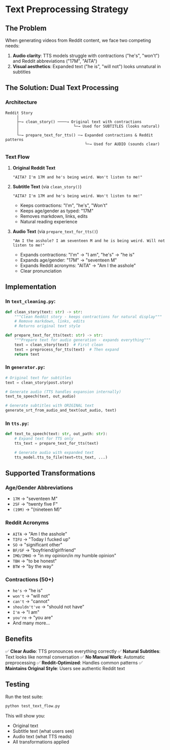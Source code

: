 # Text Preprocessing Strategy

## The Problem

When generating videos from Reddit content, we face two competing needs:

1. **Audio clarity**: TTS models struggle with contractions ("he's", "won't") and Reddit abbreviations ("17M", "AITA")
2. **Visual aesthetics**: Expanded text ("he is", "will not") looks unnatural in subtitles

## The Solution: Dual Text Processing

### Architecture

```
Reddit Story
     │
     ├─→ clean_story() ────→ Original text with contractions
     │                        └─→ Used for SUBTITLES (looks natural)
     │
     └─→ prepare_text_for_tts() ─→ Expanded contractions & Reddit patterns
                                   └─→ Used for AUDIO (sounds clear)
```

### Text Flow

1. **Original Reddit Text**

   ```
   "AITA? I'm 17M and he's being weird. Won't listen to me!"
   ```

2. **Subtitle Text** (via `clean_story()`)

   ```
   "AITA? I'm 17M and he's being weird. Won't listen to me!"
   ```

   - Keeps contractions: "I'm", "he's", "Won't"
   - Keeps age/gender as typed: "17M"
   - Removes markdown, links, edits
   - Natural reading experience

3. **Audio Text** (via `prepare_text_for_tts()`)
   ```
   "Am I the asshole? I am seventeen M and he is being weird. Will not listen to me!"
   ```
   - Expands contractions: "I'm" → "I am", "he's" → "he is"
   - Expands age/gender: "17M" → "seventeen M"
   - Expands Reddit acronyms: "AITA" → "Am I the asshole"
   - Clear pronunciation

## Implementation

### In `text_cleaning.py`:

```python
def clean_story(text: str) -> str:
    """Clean Reddit story - keeps contractions for natural display"""
    # Remove markdown, links, edits
    # Returns original text style

def prepare_text_for_tts(text: str) -> str:
    """Prepare text for audio generation - expands everything"""
    text = clean_story(text)  # First clean
    text = preprocess_for_tts(text)  # Then expand
    return text
```

### In `generator.py`:

```python
# Original text for subtitles
text = clean_story(post.story)

# Generate audio (TTS handles expansion internally)
text_to_speech(text, out_audio)

# Generate subtitles with ORIGINAL text
generate_srt_from_audio_and_text(out_audio, text)
```

### In `tts.py`:

```python
def text_to_speech(text: str, out_path: str):
    # Expand text for TTS only
    tts_text = prepare_text_for_tts(text)

    # Generate audio with expanded text
    tts_model.tts_to_file(text=tts_text, ...)
```

## Supported Transformations

### Age/Gender Abbreviations

- `17M` → "seventeen M"
- `25F` → "twenty five F"
- `(19M)` → "(nineteen M)"

### Reddit Acronyms

- `AITA` → "Am I the asshole"
- `TIFU` → "Today I fucked up"
- `SO` → "significant other"
- `BF/GF` → "boyfriend/girlfriend"
- `IMO/IMHO` → "in my opinion/in my humble opinion"
- `TBH` → "to be honest"
- `BTW` → "by the way"

### Contractions (50+)

- `he's` → "he is"
- `won't` → "will not"
- `can't` → "cannot"
- `shouldn't've` → "should not have"
- `I'm` → "I am"
- `you're` → "you are"
- And many more...

## Benefits

✅ **Clear Audio**: TTS pronounces everything correctly
✅ **Natural Subtitles**: Text looks like normal conversation
✅ **No Manual Work**: Automatic preprocessing
✅ **Reddit-Optimized**: Handles common patterns
✅ **Maintains Original Style**: Users see authentic Reddit text

## Testing

Run the test suite:

```bash
python test_text_flow.py
```

This will show you:

- Original text
- Subtitle text (what users see)
- Audio text (what TTS reads)
- All transformations applied
